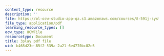 ```yaml
---
content_type: resource
description: ''
file: https://ol-ocw-studio-app-qa.s3.amazonaws.com/courses/8-591j-systems-biology-fall-2014/b468d23e85f2539a2a216e4770bc02e5_lC3XSwQ62iw.pdf
file_type: application/pdf
learning_resource_types: []
ocw_type: OCWFile
resourcetype: Document
title: 3play pdf file
uid: b468d23e-85f2-539a-2a21-6e4770bc02e5
---
```

